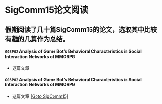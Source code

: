 # SigComm15论文阅读   
假期阅读了几十篇SigComm15的论文，选取其中比较有趣的几篇作为总结。
----
#### `G03P02` Analysis of Game Bot’s Behavioral Characteristics in Social Interaction Networks of MMORPG  
- 这篇文章

#### `G03P02` Analysis of Game Bot’s Behavioral Characteristics in Social Interaction Networks of MMORPG  
- 这篇文章
[\[Goto SigComm15\]](http://dl.acm.org/citation.cfm?id=2785956)
